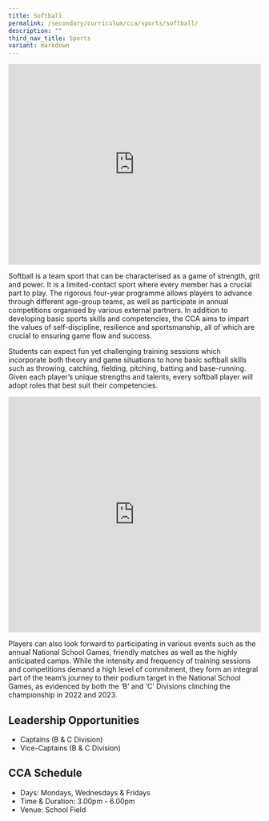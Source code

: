 ```yaml
---
title: Softball
permalink: /secondary/curriculum/cca/sports/softball/
description: ""
third_nav_title: Sports
variant: markdown
---
```

<div style="width:100%; height:400px">
  <iframe class="ive_eobj_center" allowfullscreen="" frameborder="0" src="https://www.youtube.com/embed/sZY0JOBChg4" height="100%" width="100%">
  </iframe>
</div>

Softball is a team sport that can be characterised as a game of strength, grit and power. It is a limited-contact sport where every member has a crucial part to play. The rigorous four-year programme allows players to advance through different age-group teams, as well as participate in annual competitions organised by various external partners. In addition to developing basic sports skills and competencies, the CCA aims to impart the values of self-discipline, resilience and sportsmanship, all of which are crucial to ensuring game flow and success.

Students can expect fun yet challenging training sessions which incorporate both theory and game situations to hone basic softball skills such as throwing, catching, fielding, pitching, batting and base-running. Given each player’s unique strengths and talents, every softball player will adopt roles that best suit their competencies.

<div style="width:100%; height:470px">
	<iframe src="https://docs.google.com/presentation/d/e/2PACX-1vT814UMxNqQ_xa3f4HOqxW-at7-fi35FMRTirXJSz0FbJ9pG01STEQ5gIjiZzwrrTwaZi1-Q-vwJa9N/embed?start=false&amp;loop=false&amp;delayms=3000" frameborder="0" width="100%" height="100%" allowfullscreen="true"></iframe>
</div>

Players can also look forward to participating in various events such as the annual National School Games, friendly matches as well as the highly anticipated camps. While the intensity and frequency of training sessions and competitions demand a high level of commitment, they form an integral part of the team’s journey to their podium target in the National School Games, as evidenced by both the ‘B’ and ‘C’ Divisions clinching the championship in 2022 and 2023.


## Leadership Opportunities

* Captains (B &amp; C Division)
* Vice-Captains (B &amp; C Division)


## CCA Schedule

* Days: Mondays, Wednesdays &amp; Fridays
* Time &amp; Duration: 3.00pm - 6.00pm
* Venue: School Field